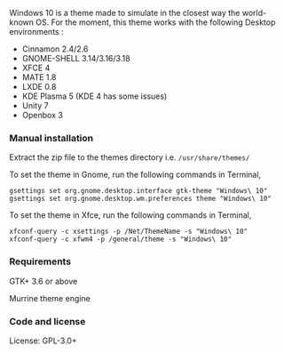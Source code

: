 Windows 10 is a theme made to simulate in the closest way the world-known OS.
For the moment, this theme works with the following Desktop environments : 
- Cinnamon 2.4/2.6
- GNOME-SHELL 3.14/3.16/3.18
- XFCE 4
- MATE 1.8
- LXDE 0.8
- KDE Plasma 5 (KDE 4 has some issues)
- Unity 7
- Openbox 3


### Manual installation

Extract the zip file to the themes directory i.e. `/usr/share/themes/`

To set the theme in Gnome, run the following commands in Terminal,

```
gsettings set org.gnome.desktop.interface gtk-theme "Windows\ 10"
gsettings set org.gnome.desktop.wm.preferences theme "Windows\ 10"
```

To set the theme in Xfce, run the following commands in Terminal,

```
xfconf-query -c xsettings -p /Net/ThemeName -s "Windows\ 10"
xfconf-query -c xfwm4 -p /general/theme -s "Windows\ 10"
```

### Requirements

GTK+ 3.6 or above

Murrine theme engine

### Code and license

License: GPL-3.0+
